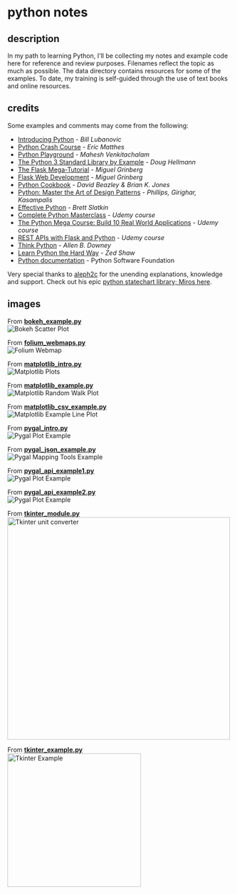 # python notes


## description
In my path to learning Python, I'll be collecting my notes and example code here for reference and review purposes. Filenames reflect the topic as much as possible. The data directory contains resources for some of the examples. To date, my training is self-guided through the use of text books and online resources.

## credits
Some examples and comments may come from the following:

- [Introducing Python](http://shop.oreilly.com/product/0636920028659.do) - *Bill Lubanovic*  
- [Python Crash Course](https://nostarch.com/pythoncrashcourse) - *Eric Matthes*  
- [Python Playground](https://nostarch.com/pythonplayground) - *Mahesh Venkitachalam*  
- [The Python 3 Standard Library by Example](https://doughellmann.com/blog/the-python-3-standard-library-by-example/) - *Doug Hellmann*  
- [The Flask Mega-Tutorial](https://courses.miguelgrinberg.com/) - *Miguel Grinberg*
- [Flask Web Development](http://shop.oreilly.com/product/0636920089056.do) - *Miguel Grinberg*  
- [Python Cookbook](http://shop.oreilly.com/product/0636920027072.do) - *David Beazley & Brian K. Jones*  
- [Python: Master the Art of Design Patterns](https://www.oreilly.com/library/view/python-master-the/9781787125186/) - *Phillips, Girighar, Kasampalis*
- [Effective Python](https://effectivepython.com/) - *Brett Slatkin*  
- [Complete Python Masterclass](https://www.udemy.com/python-the-complete-python-developer-course/) - *Udemy course*  
- [The Python Mega Course: Build 10 Real World Applications](https://www.udemy.com/the-python-mega-course/) - *Udemy course*  
- [REST APIs with Flask and Python](https://www.udemy.com/rest-api-flask-and-python/) - *Udemy course*
- [Think Python](https://greenteapress.com/wp/think-python/) - *Allen B. Downey*  
- [Learn Python the Hard Way](https://learnpythonthehardway.org/) - *Zed Shaw*  
- [Python documentation](https://docs.python.org/3/index.html) - Python Software Foundation  

Very special thanks to [aleph2c](https://github.com/aleph2c) for the unending explanations, knowledge and support. Check out his epic [python statechart library; Miros here](https://aleph2c.github.io/miros/index.html).

## images

From [**bokeh_example.py**](bokeh_example.py)  
![Bokeh Scatter Plot](data/img/bokeh-example.png "Bokeh Scatter Plot")

From [**folium_webmaps.py**](folium_webmaps.py)  
![Folium Webmap](data/img/folium-example.png "Volcano Plot")

From [**matplotlib_intro.py**](matplotlib_intro.py)  
![Matplotlib Plots](data/img/matplotlib-examples.png "Matplotlib Plots")

From [**matplotlib_example.py**](matplotlib_example.py)  
![Matplotlib Random Walk Plot](data/img/matplotlib-example.png "Random Walk Plot")

From [**matplotlib_csv_example.py**](matplotlib_csv_example.py)  
![Matplotlib Example Line Plot](data/img/matplotlib-csv-example.png "Line Plot")

From [**pygal_intro.py**](pygal_intro.py)  
![Pygal Plot Example](data/img/pygal-intro.png "Pygal Bar Plots")

From [**pygal_json_example.py**](pygal_json_example.py)  
![Pygal Mapping Tools Example](data/img/pygal-json-example.png "Pygal Mapping Tools")

From [**pygal_api_example1.py**](pygal_api_example1.py)  
![Pygal Plot Example](data/img/pygal-example-1.png "Pygal Plot from Github API")

From [**pygal_api_example2.py**](pygal_api_example2.py)  
![Pygal Plot Example](data/img/pygal-example-2.png "Pygal Plot from Hacker News API")

From [**tkinter_module.py**](tkinter_module.py)  
<img src="data/img/tkinter-module.png" width=500 alt="Tkinter unit converter" title="Tkinter unit converter">

From [**tkinter_example.py**](tkinter_example.py)  
<img src="data/img/tkinter-example.png" width=300 alt="Tkinter Example" title="Tkinter Example">
